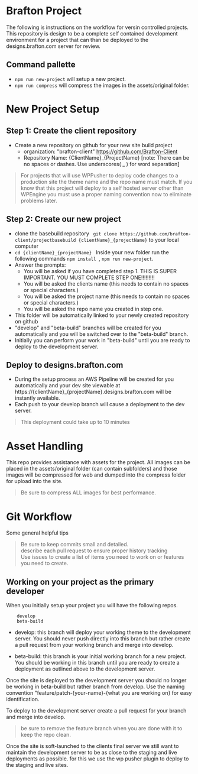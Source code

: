 # Brafton Project
The following is instructions on the workflow for versin controlled projects. This repository is design to be a complete self contained development environment for a project that can than be deployed to the designs.brafton.com server for review.

## Command pallette
- `npm run new-project` will setup a new project.
- `npm run compress` will compress the images in the assets/original folder.
# New Project Setup  
## Step 1: Create the client repository

- Create a new repository on github for your new site build project
    - organization: "brafton-client" https://github.com/Brafton-Client
    - Repository Name: {ClientName}\_{ProjectName} [note: There can be no spaces or dashes. Use underscores( \_ ) for word separation]
> For projects that will use WPPusher to deploy code changes to a production site the theme name and the repo name must match. If you know that this project will deploy to a self hosted server other than WPEngine you must use a proper naming convention now to eliminate problems later.

## Step 2: Create our new project

- clone the basebuild repository ` git clone https://github.com/brafton-client/projectbasebuild {clientName}_{projectName}` to your local computer
- `cd {clientName}_{projectName} ` Inside your new folder run the following commands `npm install `, `npm run new-project`.
- Answer the prompts:
    - You will be asked if you have completed step 1. THIS IS SUPER IMPORTANT. YOU MUST COMPLETE STEP ONE!!!!!!!!!
    - You will be asked the clients name (this needs to contain no spaces or special characters.)
    - You will be asked the project name (this needs to contain no spaces or special characters.)
    - You will be asked the repo name you created in step one.
- This folder will be automatically linked to your newly created repository on github
- "develop" and "beta-build" branches will be created for you automatically and you will be switched over to the "beta-build" branch.
- Initially you can perform your work in "beta-build" until you are ready to deploy to the development server.

## Deploy to designs.brafton.com 
- During the setup process an AWS Pipeline will be created for you automatically and your dev site viewable at https://{clientName}\_{projectName}.designs.brafton.com will be instantly available.
- Each push to your develop branch will cause a deployment to the dev server. 
> This deployment could take up to 10 minutes

# Asset Handling  
This repo provides assistance with assets for the project. All images can be placed in the assets/original folder (can contain subfolders) and those images will be compressed for web and dumped into the compress folder for upload into the site. 
> Be sure to compress ALL images for best performance.

# Git Workflow

Some general helpful tips
> Be sure to keep commits small and detailed.  
> describe each pull request to ensure proper history tracking  
> Use issues to create a list of items you need to work on or features you need to create.  

## Working on your project as the primary developer
When you initially setup your project you will have the following repos.
```
    develop
    beta-build
```
- develop: this branch will deploy your working theme to the development server. You should never push directly into this branch but rather create a pull request from your working branch and merge into develop.

- beta-build: this branch is your initial working branch for a new project.  You should be working in this branch until you are ready to create a deployment as outlined above to the development server.

Once the site is deployed to the development server you should no longer be working in beta-build but rather branch from develop. Use the naming convention "feature/patch-{your-name}-{what you are working on} for easy identification. 

To deploy to the development server create a pull request for your branch and merge into develop.
> be sure to remove the feature branch when you are done with it to keep the repo clean.

Once the site is soft-launched to the clients final server we still want to maintain the development server to be as close to the staging and live deployments as possible. for this we use the wp pusher plugin to deploy to the staging and live sites.  